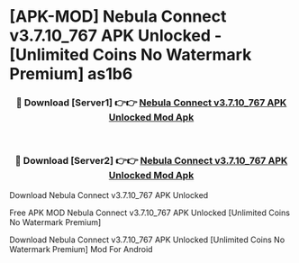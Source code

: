 # [APK-MOD] Nebula Connect v3.7.10_767 APK Unlocked - [Unlimited Coins No Watermark Premium] as1b6



<div align="center">
<h3>🔴 Download [Server1] 👉👉 <a href="https://momento.my/?title=Nebula_Connect_v3.7.10_767_APK_Unlocked">Nebula Connect v3.7.10_767 APK Unlocked Mod Apk</a></h3><br>

<h3>🔴 Download [Server2] 👉👉 <a href="https://momento.my/?title=Nebula_Connect_v3.7.10_767_APK_Unlocked">Nebula Connect v3.7.10_767 APK Unlocked Mod Apk</a></h3>
</div>



Download Nebula Connect v3.7.10_767 APK Unlocked 

Free APK MOD Nebula Connect v3.7.10_767 APK Unlocked [Unlimited Coins No Watermark Premium]

Download Nebula Connect v3.7.10_767 APK Unlocked [Unlimited Coins No Watermark Premium] Mod For Android
